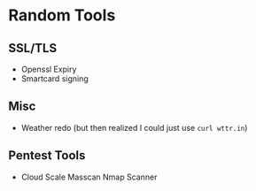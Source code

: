 # Random Tools

## SSL/TLS
- Openssl Expiry
- Smartcard signing

## Misc
- Weather redo (but then realized I could just use `curl wttr.in`) 

## Pentest Tools
- Cloud Scale Masscan Nmap Scanner

